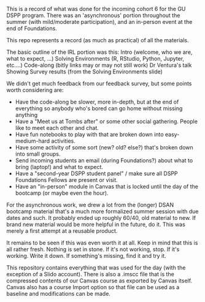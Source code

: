This is a record of what was done for the incoming cohort 6 for the GU DSPP program. There was an 'asynchronous' portion throughout the summer (with mild/moderate participation), and an in-person event at the end of Foundations.

This repo represents a record (as much as practical) of all the materials.

The basic outline of the IRL portion was this:
	Intro (welcome, who we are, what to expect, ...)
	Solving Environments (R, RStudio, Python, Jupyter, etc....)
	Code-along (bitly links may or may not still work)
	Dr Ventura's talk
	Showing Survey results (from the Solving Environments slide)

We didn't get much feedback from our feedback survey, but some points worth considering are:

 - Have the code-along be slower, more in-depth, but at the end of everything so anybody who's bored can go home without missing anything
 - Have a "Meet us at Tombs after" or some other social gathering. People like to meet each other and chat.
 - Have fun notebooks to play with that are broken down into easy-medium-hard activities.
 - Have some activity of some sort (new? old? else?) that's broken down into small groups.
 - Send incoming students an email (during Foundations?) about what to bring (laptop!) and what to expect.
 - Have a "second-year DSPP student panel" / make sure all DSPP Foundations Fellows are present or visit.
 - Have an "in-person" module in Canvas that is locked until the day of the bootcamp (or maybe even the hour).




For the asynchronous work, we drew a lot from the (longer) DSAN bootcamp material that's a much more formalized summer session with due dates and such. It probably ended up roughly 60/40, old material to new. If brand new material would be more helpful in the future, do it. This was merely a first attempt at a reusable product.

It remains to be seen if this was even worth it at all. Keep in mind that this is all rather fresh. Nothing is set in stone. If it's not working, stop. If it's working. Write it down. If something's missing, find it and try it.


This repository contains everything that was used for the day (with the exception of a Slido account). There is also a .imscc file that is the compressed contents of our Canvas course as exported by Canvas itself. Canvas also has a course Import option so that file can be used as a baseline and modifications can be made.

